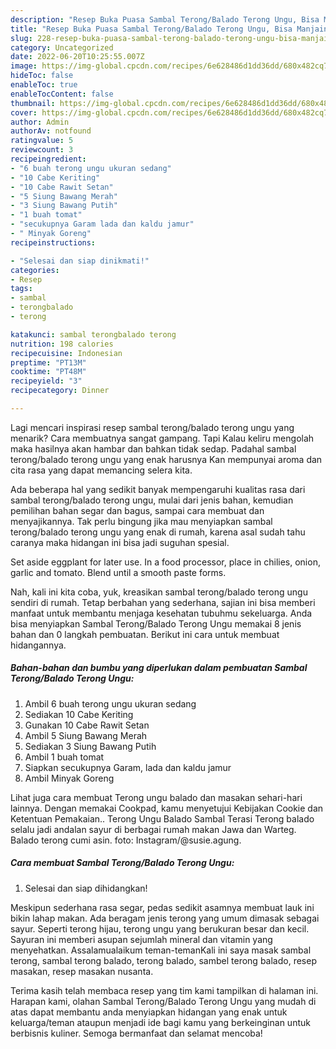 ```yaml
---
description: "Resep Buka Puasa Sambal Terong/Balado Terong Ungu, Bisa Manjain Lidah"
title: "Resep Buka Puasa Sambal Terong/Balado Terong Ungu, Bisa Manjain Lidah"
slug: 228-resep-buka-puasa-sambal-terong-balado-terong-ungu-bisa-manjain-lidah
category: Uncategorized
date: 2022-06-20T10:25:55.007Z
image: https://img-global.cpcdn.com/recipes/6e628486d1dd36dd/680x482cq70/sambal-terongbalado-terong-ungu-foto-resep-utama.jpg
hideToc: false
enableToc: true
enableTocContent: false
thumbnail: https://img-global.cpcdn.com/recipes/6e628486d1dd36dd/680x482cq70/sambal-terongbalado-terong-ungu-foto-resep-utama.jpg
cover: https://img-global.cpcdn.com/recipes/6e628486d1dd36dd/680x482cq70/sambal-terongbalado-terong-ungu-foto-resep-utama.jpg
author: Admin
authorAv: notfound
ratingvalue: 5
reviewcount: 3
recipeingredient:
- "6 buah terong ungu ukuran sedang"
- "10 Cabe Keriting"
- "10 Cabe Rawit Setan"
- "5 Siung Bawang Merah"
- "3 Siung Bawang Putih"
- "1 buah tomat"
- "secukupnya Garam lada dan kaldu jamur"
- " Minyak Goreng"
recipeinstructions:

- "Selesai dan siap dinikmati!"
categories:
- Resep
tags:
- sambal
- terongbalado
- terong

katakunci: sambal terongbalado terong 
nutrition: 198 calories
recipecuisine: Indonesian
preptime: "PT13M"
cooktime: "PT48M"
recipeyield: "3"
recipecategory: Dinner

---
```



Lagi mencari inspirasi resep sambal terong/balado terong ungu yang menarik? Cara membuatnya sangat gampang. Tapi Kalau keliru mengolah maka hasilnya akan hambar dan bahkan tidak sedap. Padahal sambal terong/balado terong ungu yang enak harusnya Kan mempunyai aroma dan cita rasa yang dapat memancing selera kita.


Ada beberapa hal yang sedikit banyak mempengaruhi kualitas rasa dari sambal terong/balado terong ungu, mulai dari jenis bahan, kemudian pemilihan bahan segar dan bagus, sampai cara membuat dan menyajikannya. Tak perlu bingung jika mau menyiapkan sambal terong/balado terong ungu yang enak di rumah, karena asal sudah tahu caranya maka hidangan ini bisa jadi suguhan spesial.

Set aside eggplant for later use. In a food processor, place in chilies, onion, garlic and tomato. Blend until a smooth paste forms.


Nah, kali ini kita coba, yuk, kreasikan sambal terong/balado terong ungu sendiri di rumah. Tetap berbahan yang sederhana, sajian ini bisa memberi manfaat untuk membantu menjaga kesehatan tubuhmu sekeluarga. Anda bisa menyiapkan Sambal Terong/Balado Terong Ungu memakai 8 jenis bahan dan 0 langkah pembuatan. Berikut ini cara untuk membuat hidangannya.

<!--inarticleads1-->

##### Bahan-bahan dan bumbu yang diperlukan dalam pembuatan Sambal Terong/Balado Terong Ungu:

1. Ambil 6 buah terong ungu ukuran sedang
1. Sediakan 10 Cabe Keriting
1. Gunakan 10 Cabe Rawit Setan
1. Ambil 5 Siung Bawang Merah
1. Sediakan 3 Siung Bawang Putih
1. Ambil 1 buah tomat
1. Siapkan secukupnya Garam, lada dan kaldu jamur
1. Ambil  Minyak Goreng


Lihat juga cara membuat Terong ungu balado dan masakan sehari-hari lainnya. Dengan memakai Cookpad, kamu menyetujui Kebijakan Cookie dan Ketentuan Pemakaian.. Terong Ungu Balado Sambal Terasi Terong balado selalu jadi andalan sayur di berbagai rumah makan Jawa dan Warteg. Balado terong cumi asin. foto: Instagram/@susie.agung. 

<!--inarticleads2-->

##### Cara membuat Sambal Terong/Balado Terong Ungu:


1. Selesai dan siap dihidangkan!

Meskipun sederhana rasa segar, pedas sedikit asamnya membuat lauk ini bikin lahap makan. Ada beragam jenis terong yang umum dimasak sebagai sayur. Seperti terong hijau, terong ungu yang berukuran besar dan kecil. Sayuran ini memberi asupan sejumlah mineral dan vitamin yang menyehatkan. Assalamualaikum teman-temanKali ini saya masak sambal terong, sambal terong balado, terong balado, sambel terong balado, resep masakan, resep masakan nusanta. 

Terima kasih telah membaca resep yang tim kami tampilkan di halaman ini. Harapan kami, olahan Sambal Terong/Balado Terong Ungu yang mudah di atas dapat membantu anda menyiapkan hidangan yang enak untuk keluarga/teman ataupun menjadi ide bagi kamu yang berkeinginan untuk berbisnis kuliner. Semoga bermanfaat dan selamat mencoba!
